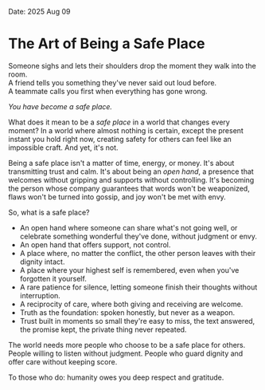 Date: 2025 Aug 09
# The Art of Being a Safe Place

Someone sighs and lets their shoulders drop the moment they walk into the room.  
A friend tells you something they've never said out loud before.  
A teammate calls you first when everything has gone wrong.

*You have become a safe place.*

What does it mean to be a _safe place_ in a world that changes every moment? In a world where almost nothing is certain, except the present instant you hold right now, creating safety for others can feel like an impossible craft. And yet, it's not.

Being a safe place isn't a matter of time, energy, or money. It's about transmitting trust and calm. It's about being an _open hand_, a presence that welcomes without gripping and supports without controlling. It's becoming the person whose company guarantees that words won't be weaponized, flaws won't be turned into gossip, and joy won't be met with envy.

So, what is a safe place?
- An open hand where someone can share what's not going well, or celebrate something wonderful they've done, without judgment or envy.
- An open hand that offers support, not control.
- A place where, no matter the conflict, the other person leaves with their dignity intact.
- A place where your highest self is remembered, even when you've forgotten it yourself.
- A rare patience for silence, letting someone finish their thoughts without interruption.
- A reciprocity of care, where both giving and receiving are welcome.
- Truth as the foundation: spoken honestly, but never as a weapon.
- Trust built in moments so small they're easy to miss, the text answered, the promise kept, the private thing never repeated.

The world needs more people who choose to be a safe place for others. People willing to listen without judgment. People who guard dignity and offer care without keeping score.

To those who do: humanity owes you deep respect and gratitude.